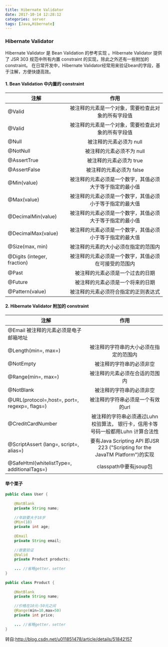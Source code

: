 ```yaml
---
title: Hibernate Validator
date: 2017-10-14 12:28:12
categories: server
tags: [Java,Hibernate] 
---
```

### Hibernate Validator
Hibernate Validator 是 Bean Validation 的参考实现 。Hibernate Validator 提供了 JSR 303 规范中所有内置 constraint 的实现，除此之外还有一些附加的 constraint。
在日常开发中，Hibernate Validator经常用来验证bean的字段，基于注解，方便快捷高效。

#### 1. Bean Validation 中内置的 constraint
|注解            |          作用|
| --------       | :----: |
| @Valid         |   被注释的元素是一个对象，需要检查此对象的所有字段值  |
|@Valid	        |    被注释的元素是一个对象，需要检查此对象的所有字段值
|@Null	 |   被注释的元素必须为 null
|@NotNull	 |   被注释的元素必须不为 null
|@AssertTrue	 |   被注释的元素必须为 true
|@AssertFalse	 |   被注释的元素必须为 false
|@Min(value)	 |   被注释的元素必须是一个数字，其值必须大于等于指定的最小值
|@Max(value)	 |   被注释的元素必须是一个数字，其值必须小于等于指定的最大值
|@DecimalMin(value) |   	被注释的元素必须是一个数字，其值必须大于等于指定的最小值
|@DecimalMax(value) |   	被注释的元素必须是一个数字，其值必须小于等于指定的最大值
|@Size(max, min)	 |   被注释的元素的大小必须在指定的范围内
|@Digits (integer, fraction) |   	被注释的元素必须是一个数字，其值必须在可接受的范围内
|@Past	 |   被注释的元素必须是一个过去的日期
|@Future	 |   被注释的元素必须是一个将来的日期
|@Pattern(value)	 |   被注释的元素必须符合指定的正则表达式

#### 2. Hibernate Validator 附加的 constraint
| 注解            |           作用|
|------------     |:-------:|
|@Email	被注释的元素必须是电子邮箱地址
|@Length(min=, max=)	| 被注释的字符串的大小必须在指定的范围内
|@NotEmpty	| 被注释的字符串的必须非空
|@Range(min=, max=)	| 被注释的元素必须在合适的范围内
|@NotBlank	| 被注释的字符串的必须非空
|@URL(protocol=,host=,    port=, regexp=, flags=)	|被注释的字符串必须是一个有效的url
|@CreditCardNumber | 被注释的字符串必须通过Luhn校验算法， 银行卡，信用卡等号码一般都用Luhn 计算合法性
|@ScriptAssert (lang=, script=, alias=)	|要有Java Scripting API 即JSR 223 ("Scripting for the JavaTM Platform")的实现
|@SafeHtml(whitelistType=, additionalTags=)|classpath中要有jsoup包
#### 举个栗子
```java
public class User {  
      
    @NotBlank  
    private String name;  
      
    //年龄要大于18岁  
    @Min(18)  
    private int age;  
  
    @Email  
    private String email;  
      
    //嵌套验证  
    @Valid  
    private Product products;  
      
    ... //省略getter，setter  
}  
  
public class Product {  
      
    @NotBlank  
    private String name;  
      
    //价格在10元-50元之间  
    @Range(min=10,max=50)  
    private int price;  
      
    ... //省略getter，setter  
} 
```
转自:http://blog.csdn.net/u011851478/article/details/51842157
